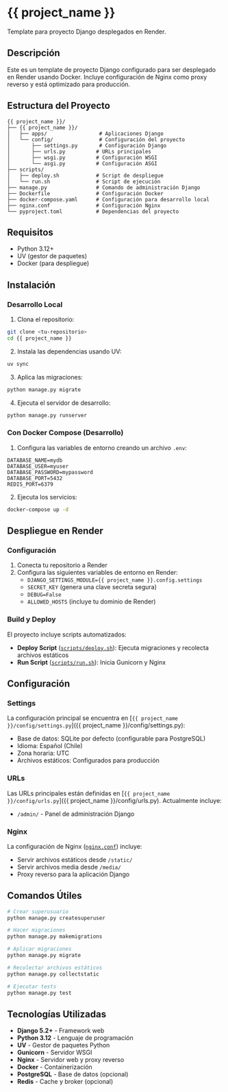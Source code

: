 # {{ project_name }}

Template para proyecto Django desplegados en Render.

## Descripción

Este es un template de proyecto Django configurado para ser desplegado en Render usando Docker. Incluye configuración de Nginx como proxy reverso y está optimizado para producción.

## Estructura del Proyecto

```
{{ project_name }}/
├── {{ project_name }}/
│   ├── apps/                 # Aplicaciones Django
│   └── config/               # Configuración del proyecto
│       ├── settings.py       # Configuración Django
│       ├── urls.py          # URLs principales
│       ├── wsgi.py          # Configuración WSGI
│       └── asgi.py          # Configuración ASGI
├── scripts/
│   ├── deploy.sh            # Script de despliegue
│   └── run.sh               # Script de ejecución
├── manage.py                # Comando de administración Django
├── Dockerfile               # Configuración Docker
├── docker-compose.yaml      # Configuración para desarrollo local
├── nginx.conf               # Configuración Nginx
└── pyproject.toml           # Dependencias del proyecto
```

## Requisitos

- Python 3.12+
- UV (gestor de paquetes)
- Docker (para despliegue)

## Instalación

### Desarrollo Local

1. Clona el repositorio:
```bash
git clone <tu-repositorio>
cd {{ project_name }}
```

2. Instala las dependencias usando UV:
```bash
uv sync
```

3. Aplica las migraciones:
```bash
python manage.py migrate
```

4. Ejecuta el servidor de desarrollo:
```bash
python manage.py runserver
```

### Con Docker Compose (Desarrollo)

1. Configura las variables de entorno creando un archivo `.env`:
```env
DATABASE_NAME=mydb
DATABASE_USER=myuser
DATABASE_PASSWORD=mypassword
DATABASE_PORT=5432
REDIS_PORT=6379
```

2. Ejecuta los servicios:
```bash
docker-compose up -d
```

## Despliegue en Render

### Configuración

1. Conecta tu repositorio a Render
2. Configura las siguientes variables de entorno en Render:
   - `DJANGO_SETTINGS_MODULE={{ project_name }}.config.settings`
   - `SECRET_KEY` (genera una clave secreta segura)
   - `DEBUG=False`
   - `ALLOWED_HOSTS` (incluye tu dominio de Render)

### Build y Deploy

El proyecto incluye scripts automatizados:

- **Deploy Script** ([`scripts/deploy.sh`](scripts/deploy.sh)): Ejecuta migraciones y recolecta archivos estáticos
- **Run Script** ([`scripts/run.sh`](scripts/run.sh)): Inicia Gunicorn y Nginx

## Configuración

### Settings

La configuración principal se encuentra en [`{{ project_name }}/config/settings.py`]({{ project_name }}/config/settings.py):

- Base de datos: SQLite por defecto (configurable para PostgreSQL)
- Idioma: Español (Chile)
- Zona horaria: UTC
- Archivos estáticos: Configurados para producción

### URLs

Las URLs principales están definidas en [`{{ project_name }}/config/urls.py`]({{ project_name }}/config/urls.py). Actualmente incluye:

- `/admin/` - Panel de administración Django

### Nginx

La configuración de Nginx ([`nginx.conf`](nginx.conf)) incluye:

- Servir archivos estáticos desde `/static/`
- Servir archivos media desde `/media/`
- Proxy reverso para la aplicación Django

## Comandos Útiles

```bash
# Crear superusuario
python manage.py createsuperuser

# Hacer migraciones
python manage.py makemigrations

# Aplicar migraciones
python manage.py migrate

# Recolectar archivos estáticos
python manage.py collectstatic

# Ejecutar tests
python manage.py test
```

## Tecnologías Utilizadas

- **Django 5.2+** - Framework web
- **Python 3.12** - Lenguaje de programación
- **UV** - Gestor de paquetes Python
- **Gunicorn** - Servidor WSGI
- **Nginx** - Servidor web y proxy reverso
- **Docker** - Containerización
- **PostgreSQL** - Base de datos (opcional)
- **Redis** - Cache y broker (opcional)

